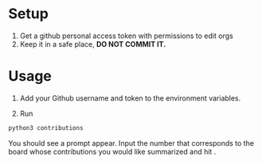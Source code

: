 # Setup

1. Get a github personal access token with permissions to edit orgs
2. Keep it in a safe place, **DO NOT COMMIT IT.**

# Usage

1. Add your Github username and token to the environment variables.

2. Run
```bash
python3 contributions
```

You should see a prompt appear. Input the number that corresponds to the board whose contributions you would like summarized and hit <Enter>.
